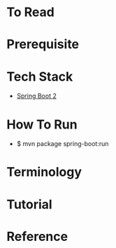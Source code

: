 # To Read

# Prerequisite


# Tech Stack
* [Spring Boot 2](https://spring.io/projects/spring-boot)

# How To Run
* $ mvn package spring-boot:run

# Terminology

# Tutorial


# Reference
